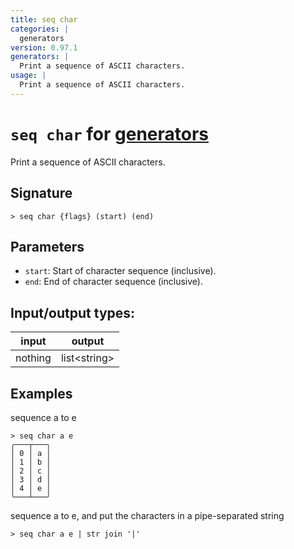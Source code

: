 ```yaml
---
title: seq char
categories: |
  generators
version: 0.97.1
generators: |
  Print a sequence of ASCII characters.
usage: |
  Print a sequence of ASCII characters.
---
```

<!-- This file is automatically generated. Please edit the command in https://github.com/nushell/nushell instead. -->

# `seq char` for [generators](/commands/categories/generators.md)

<div class='command-title'>Print a sequence of ASCII characters.</div>

## Signature

```> seq char {flags} (start) (end)```

## Parameters

 -  `start`: Start of character sequence (inclusive).
 -  `end`: End of character sequence (inclusive).


## Input/output types:

| input   | output       |
| ------- | ------------ |
| nothing | list\<string\> |

## Examples

sequence a to e
```nu
> seq char a e
╭───┬───╮
│ 0 │ a │
│ 1 │ b │
│ 2 │ c │
│ 3 │ d │
│ 4 │ e │
╰───┴───╯

```

sequence a to e, and put the characters in a pipe-separated string
```nu
> seq char a e | str join '|'

```
